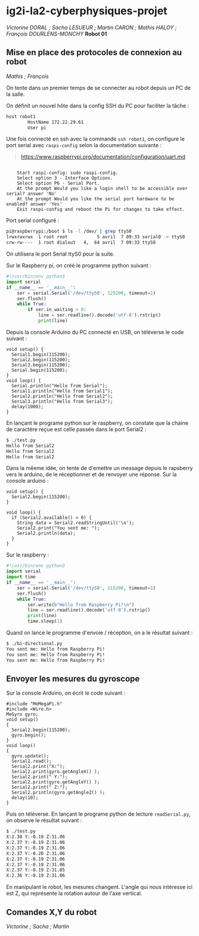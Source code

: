 # ig2i-la2-cyberphysiques-projet

*Victorine DORAL ; Sacha LESUEUR ; Martin CARON ; Mathis HALOY ; François DOURLENS-MONCHY*
**Robot 01**
## Mise en place des protocoles de connexion au robot
*Mathis ; François*

On tente dans un premier temps de se connecter au robot depuis un PC de la salle.

On définit un nouvel hôte dans la config SSH du PC pour faciliter la tâche :
```bash
host robot1
        HostName 172.22.29.61
        User pi
```

Une fois connecté en ssh avec la commande `ssh robot1`, on configure le port serial avec `raspi-config` selon la documentation suivante :
> https://www.raspberrypi.org/documentation/configuration/uart.md

```

    Start raspi-config: sudo raspi-config.
    Select option 3 - Interface Options.
    Select option P6 - Serial Port.
    At the prompt Would you like a login shell to be accessible over serial? answer 'No'
    At the prompt Would you like the serial port hardware to be enabled? answer 'Yes'
    Exit raspi-config and reboot the Pi for changes to take effect.

```

Port serial configuré :
```bash
pi@raspberrypi:/boot $ ls -l /dev/ | grep ttyS0
lrwxrwxrwx  1 root root           5 avril  7 09:33 serial0 -> ttyS0
crw-rw----  1 root dialout   4,  64 avril  7 09:33 ttyS0
```

On utilisera le port Serial ttyS0 pour la suite.

Sur le Raspberry pi, on créé le programme python suivant :

```python
#!/usr/bin/env python3
import serial
if __name__ == '__main__':
    ser = serial.Serial('/dev/ttyS0', 125200, timeout=1)
    ser.flush()
    while True:
        if ser.in_waiting > 0:
            line = ser.readline().decode('utf-8').rstrip()
            print(line)
```

Depuis la console Arduino du PC connecté en USB, on téléverse le code suivant :
```arduino
void setup() {
  Serial1.begin(115200);
  Serial2.begin(115200);
  Serial3.begin(115200);
  Serial.begin(115200);
}
void loop() {
  Serial.println("Hello from Serial");
  Serial1.println("Hello from Serial1");
  Serial2.println("Hello from Serial2");
  Serial3.println("Hello from Serial3");
  delay(1000);
}
```

En lançant le programe python sur le raspberry, on constate que la chaine de caractère reçue est celle passée dans le port Serial2 :

```bash
$ ./test.py 
Hello from Serial2
Hello from Serial2
Hello from Serial2
```

Dans la mêeme idée, on tente de d'emettre un message depuis le rapsberry vers le arduino, de le réceptionner et de renvoyer une réponse.
Sur la console arduino :

```arduino
void setup() {
  Serial2.begin(115200);
}

void loop() {
  if (Serial2.available() > 0) {
    String data = Serial2.readStringUntil('\n');
    Serial2.print("You sent me: ");
    Serial2.println(data);
  }
}
```

Sur le raspberry :
```python
#!/usr/bin/env python3
import serial
import time
if __name__ == '__main__':
    ser = serial.Serial('/dev/ttyS0', 115200, timeout=1)
    ser.flush()
    while True:
        ser.write(b"Hello from Raspberry Pi!\n")
        line = ser.readline().decode('utf-8').rstrip()
        print(line)
        time.sleep(1)

```

Quand on lance le programme d'envoie / réception, on a le résultat suivant :
```bash
$ ./bi-directional.py 
You sent me: Hello from Raspberry Pi!
You sent me: Hello from Raspberry Pi!
You sent me: Hello from Raspberry Pi!
```

## Envoyer les mesures du gyroscope

Sur la console Arduino, on écrit le code suivant :

```arduino
#include "MeMegaPi.h"
#include <Wire.h>
MeGyro gyro;
void setup()
{
  Serial2.begin(115200);
  gyro.begin();
}
void loop()
{
  gyro.update();
  Serial2.read();
  Serial2.print("X:");
  Serial2.print(gyro.getAngleX() );
  Serial2.print(" Y:");
  Serial2.print(gyro.getAngleY() );
  Serial2.print(" Z:");
  Serial2.println(gyro.getAngleZ() );
  delay(10);
}
```

Puis on téléverse. En lançant le programe python de lecture `readSerial.py`, on observe le résultat suivant :
```bash
$ ./test.py 
X:2.38 Y:-0.19 Z:31.06
X:2.37 Y:-0.19 Z:31.06
X:2.37 Y:-0.19 Z:31.06
X:2.37 Y:-0.20 Z:31.06
X:2.37 Y:-0.19 Z:31.06
X:2.37 Y:-0.19 Z:31.06
X:2.37 Y:-0.19 Z:31.05
X:2.36 Y:-0.19 Z:31.06
```

En manipulant le robot, les mesures changent. L'angle qui nous intéresse ici est Z, qui représente la rotation autour de l'axe vertical.

## Comandes X,Y du robot
*Victorine ; Sacha ; Martin*
